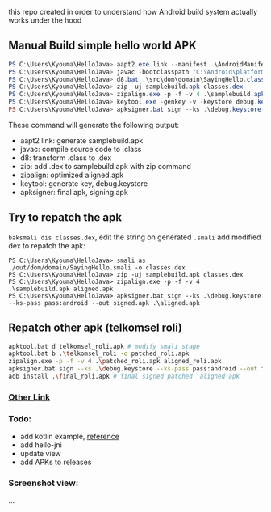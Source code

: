 this repo created in order to understand how Android build system actually works under the hood

## Manual Build simple hello world APK

```powershell
PS C:\Users\Kyouma\HelloJava> aapt2.exe link --manifest .\AndroidManifest.xml -I "C:\Android\platforms\android-31\android.jar" -o samplebuild.apk
PS C:\Users\Kyouma\HelloJava> javac -bootclasspath "C:\Android\platforms\android-31\android.jar" -source 1.8 -target 1.8 .\src\dom\domain\*.java
PS C:\Users\Kyouma\HelloJava> d8.bat .\src\dom\domain\SayingHello.class --lib "C:\Android\platforms\android-31\android.jar"
PS C:\Users\Kyouma\HelloJava> zip -uj samplebuild.apk classes.dex
PS C:\Users\Kyouma\HelloJava> zipalign.exe -p -f -v 4 .\samplebuild.apk aligned.apk
PS C:\Users\Kyouma\HelloJava> keytool.exe -genkey -v -keystore debug.keystore -storepass android -alias androiddebugkey -keypass android -keyalg RSA -keysize 2048 -validity 10000
PS C:\Users\Kyouma\HelloJava> apksigner.bat sign --ks .\debug.keystore --ks-pass pass:android --out signed.apk .\aligned.apk
```

These command will generate the following output:

- aapt2 link: generate samplebuild.apk
- javac: compile source code to .class
- d8: transform .class to .dex
- zip: add .dex to samplebuild.apk with zip command
- zipalign: optimized aligned.apk
- keytool: generate key, debug.keystore
- apksigner: final apk, signing.apk

## Try to repatch the apk

`baksmali dis classes.dex`, edit the string on generated `.smali`
add modified dex to repatch the apk:

```
PS C:\Users\Kyouma\HelloJava> smali as ./out/dom/domain/SayingHello.smali -o classes.dex
PS C:\Users\Kyouma\HelloJava> zip -uj samplebuild.apk classes.dex
PS C:\Users\Kyouma\HelloJava> zipalign.exe -p -f -v 4 .\samplebuild.apk aligned.apk
PS C:\Users\Kyouma\HelloJava> apksigner.bat sign --ks .\debug.keystore --ks-pass pass:android --out signed.apk .\aligned.apk
```

## Repatch other apk (telkomsel roli)

```sh
apktool.bat d telkomsel_roli.apk # modify smali stage
apktool.bat b .\telkomsel_roli -o patched_roli.apk
zipalign.exe -p -f -v 4 .\patched_roli.apk aligned_roli.apk
apksigner.bat sign --ks .\debug.keystore --ks-pass pass:android --out final_roli.apk .\aligned_roli.apk # Make sure you've generated the keystore.
adb install .\final_roli.apk # final signed patched  aligned apk
```

### [Other Link](https://www.facebook.com/permalink.php?story_fbid=pfbid06v2GZ6ctwsWStEkVt9KhYLzc3Gg8sQTpks9jqnFcEpJRKaiWepB45NxH4FbBDSMSl&id=100090321692618)

### Todo:
- add kotlin example, [reference](https://stackoverflow.com/questions/44690812/kotlin-file-to-apk-android-flow)
- add hello-jni
- update view
- add APKs to releases

### Screenshot view:
...
